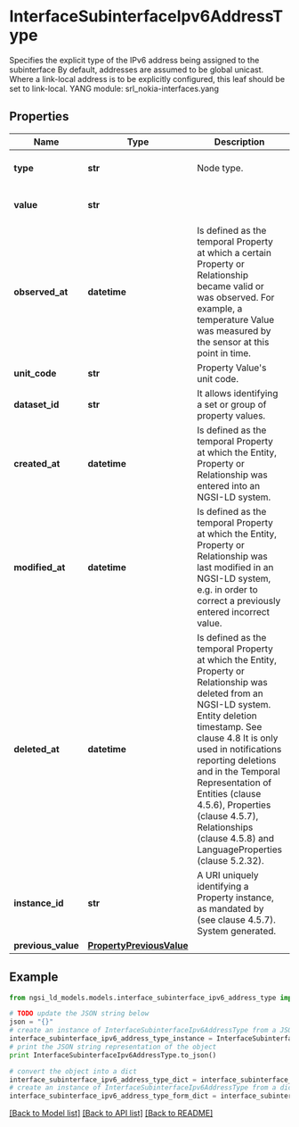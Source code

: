 # InterfaceSubinterfaceIpv6AddressType

Specifies the explicit type of the IPv6 address being assigned to the subinterface  By default, addresses are assumed to be global unicast. Where a link-local address is to be explicitly configured, this leaf should be set to link-local.  YANG module: srl_nokia-interfaces.yang 

## Properties

Name | Type | Description | Notes
------------ | ------------- | ------------- | -------------
**type** | **str** | Node type.  | [optional] [default to 'Property']
**value** | **str** |  | [default to 'global-unicast']
**observed_at** | **datetime** | Is defined as the temporal Property at which a certain Property or Relationship became valid or was observed. For example, a temperature Value was measured by the sensor at this point in time.  | [optional] 
**unit_code** | **str** | Property Value&#39;s unit code.  | [optional] 
**dataset_id** | **str** | It allows identifying a set or group of property values.  | [optional] 
**created_at** | **datetime** | Is defined as the temporal Property at which the Entity, Property or Relationship was entered into an NGSI-LD system.  | [optional] [readonly] 
**modified_at** | **datetime** | Is defined as the temporal Property at which the Entity, Property or Relationship was last modified in an NGSI-LD system, e.g. in order to correct a previously entered incorrect value.  | [optional] [readonly] 
**deleted_at** | **datetime** | Is defined as the temporal Property at which the Entity, Property or Relationship was deleted from an NGSI-LD system.  Entity deletion timestamp. See clause 4.8 It is only used in notifications reporting deletions and in the Temporal Representation of Entities (clause 4.5.6), Properties (clause 4.5.7), Relationships (clause 4.5.8) and LanguageProperties (clause 5.2.32).  | [optional] [readonly] 
**instance_id** | **str** | A URI uniquely identifying a Property instance, as mandated by (see clause 4.5.7). System generated.  | [optional] [readonly] 
**previous_value** | [**PropertyPreviousValue**](PropertyPreviousValue.md) |  | [optional] 

## Example

```python
from ngsi_ld_models.models.interface_subinterface_ipv6_address_type import InterfaceSubinterfaceIpv6AddressType

# TODO update the JSON string below
json = "{}"
# create an instance of InterfaceSubinterfaceIpv6AddressType from a JSON string
interface_subinterface_ipv6_address_type_instance = InterfaceSubinterfaceIpv6AddressType.from_json(json)
# print the JSON string representation of the object
print InterfaceSubinterfaceIpv6AddressType.to_json()

# convert the object into a dict
interface_subinterface_ipv6_address_type_dict = interface_subinterface_ipv6_address_type_instance.to_dict()
# create an instance of InterfaceSubinterfaceIpv6AddressType from a dict
interface_subinterface_ipv6_address_type_form_dict = interface_subinterface_ipv6_address_type.from_dict(interface_subinterface_ipv6_address_type_dict)
```
[[Back to Model list]](../README.md#documentation-for-models) [[Back to API list]](../README.md#documentation-for-api-endpoints) [[Back to README]](../README.md)


